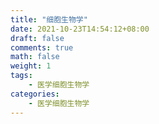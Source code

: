 ```yaml
---
title: "细胞生物学"
date: 2021-10-23T14:54:12+08:00
draft: false
comments: true
math: false
weight: 1
tags:
    - 医学细胞生物学
categories:
    - 医学细胞生物学
---
```


